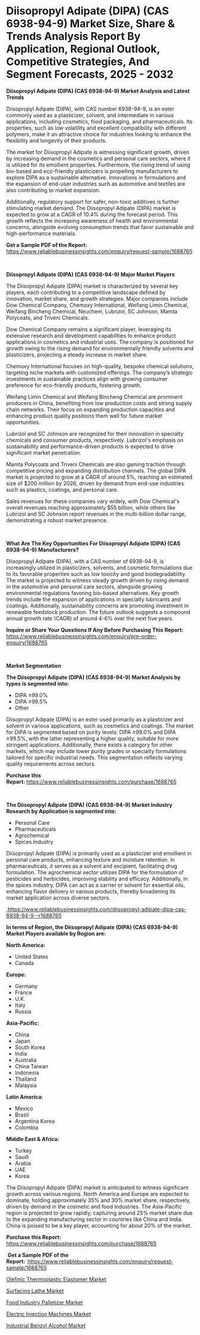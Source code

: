 <p><h1>Diisopropyl Adipate (DIPA) (CAS 6938-94-9) Market Size, Share & Trends Analysis Report By Application, Regional Outlook, Competitive Strategies, And Segment Forecasts, 2025 - 2032</h1></p><p><strong>Diisopropyl Adipate (DIPA) (CAS 6938-94-9) Market Analysis and Latest Trends</strong></p>
<p><p>Diisopropyl Adipate (DIPA), with CAS number 6938-94-9, is an ester commonly used as a plasticizer, solvent, and intermediate in various applications, including cosmetics, food packaging, and pharmaceuticals. Its properties, such as low volatility and excellent compatibility with different polymers, make it an attractive choice for industries looking to enhance the flexibility and longevity of their products.</p><p>The market for Diisopropyl Adipate is witnessing significant growth, driven by increasing demand in the cosmetics and personal care sectors, where it is utilized for its emollient properties. Furthermore, the rising trend of using bio-based and eco-friendly plasticizers is propelling manufacturers to explore DIPA as a sustainable alternative. Innovations in formulations and the expansion of end-user industries such as automotive and textiles are also contributing to market expansion.</p><p>Additionally, regulatory support for safer, non-toxic additives is further stimulating market demand. The Diisopropyl Adipate (DIPA) market is expected to grow at a CAGR of 10.4% during the forecast period. This growth reflects the increasing awareness of health and environmental concerns, alongside evolving consumption trends that favor sustainable and high-performance materials.</p></p>
<p><strong>Get a Sample PDF of the Report:&nbsp;</strong> <a href="https://www.reliablebusinessinsights.com/enquiry/request-sample/1688765?utm_campaign=1558&utm_medium=2&utm_source=Github&utm_content=ia&utm_term=06012025&utm_id=diisopropyl-adipate-dipa-cas-6938-94-9">https://www.reliablebusinessinsights.com/enquiry/request-sample/1688765</a></p>
<p>&nbsp;</p>
<p><strong>Diisopropyl Adipate (DIPA) (CAS 6938-94-9) Major Market Players</strong></p>
<p><p>The Diisopropyl Adipate (DIPA) market is characterized by several key players, each contributing to a competitive landscape defined by innovation, market share, and growth strategies. Major companies include Dow Chemical Company, Chemoxy International, Weifang Limin Chemical, Weifang Bincheng Chemical, Neuchem, Lubrizol, SC Johnson, Mamta Polycoats, and Triveni Chemicals.</p><p>Dow Chemical Company remains a significant player, leveraging its extensive research and development capabilities to enhance product applications in cosmetics and industrial uses. The company is positioned for growth owing to the rising demand for environmentally friendly solvents and plasticizers, projecting a steady increase in market share.</p><p>Chemoxy International focuses on high-quality, bespoke chemical solutions, targeting niche markets with customized offerings. The company’s strategic investments in sustainable practices align with growing consumer preference for eco-friendly products, fostering growth.</p><p>Weifang Limin Chemical and Weifang Bincheng Chemical are prominent producers in China, benefiting from low production costs and strong supply chain networks. Their focus on expanding production capacities and enhancing product quality positions them well for future market opportunities.</p><p>Lubrizol and SC Johnson are recognized for their innovation in specialty chemicals and consumer products, respectively. Lubrizol's emphasis on sustainability and performance-driven products is expected to drive significant market penetration.</p><p>Mamta Polycoats and Triveni Chemicals are also gaining traction through competitive pricing and expanding distribution channels. The global DIPA market is projected to grow at a CAGR of around 5%, reaching an estimated size of $200 million by 2026, driven by demand from end-use industries such as plastics, coatings, and personal care.</p><p>Sales revenues for these companies vary widely, with Dow Chemical's overall revenues reaching approximately $55 billion, while others like Lubrizol and SC Johnson report revenues in the multi-billion dollar range, demonstrating a robust market presence.</p></p>
<p>&nbsp;</p>
<p><strong>What Are The Key Opportunities For Diisopropyl Adipate (DIPA) (CAS 6938-94-9) Manufacturers?</strong></p>
<p><p>Diisopropyl Adipate (DIPA), with a CAS number of 6938-94-9, is increasingly utilized in plasticizers, solvents, and cosmetic formulations due to its favorable properties such as low toxicity and good biodegradability. The market is projected to witness steady growth driven by rising demand in the automotive and personal care sectors, alongside growing environmental regulations favoring bio-based alternatives. Key growth trends include the expansion of applications in specialty lubricants and coatings. Additionally, sustainability concerns are promoting investment in renewable feedstock production. The future outlook suggests a compound annual growth rate (CAGR) of around 4-6% over the next five years.</p></p>
<p><strong>Inquire or Share Your Questions If Any Before Purchasing This Report:</strong> <a href="https://www.reliablebusinessinsights.com/enquiry/pre-order-enquiry/1688765?utm_campaign=1558&utm_medium=2&utm_source=Github&utm_content=ia&utm_term=06012025&utm_id=diisopropyl-adipate-dipa-cas-6938-94-9">https://www.reliablebusinessinsights.com/enquiry/pre-order-enquiry/1688765</a></p>
<p>&nbsp;</p>
<p><strong>Market Segmentation</strong></p>
<p><strong>The Diisopropyl Adipate (DIPA) (CAS 6938-94-9) Market Analysis by types is segmented into:</strong></p>
<p><ul><li>DIPA ≥99.0%</li><li>DIPA ≥99.5%</li><li>Other</li></ul></p>
<p><p>Diisopropyl Adipate (DIPA) is an ester used primarily as a plasticizer and solvent in various applications, such as cosmetics and coatings. The market for DIPA is segmented based on purity levels: DIPA ≥99.0% and DIPA ≥99.5%, with the latter representing a higher quality, suitable for more stringent applications. Additionally, there exists a category for other markets, which may include lower purity grades or specialty formulations tailored for specific industrial needs. This segmentation reflects varying quality requirements across sectors.</p></p>
<p><strong>Purchase this Report:&nbsp;</strong><a href="https://www.reliablebusinessinsights.com/purchase/1688765?utm_campaign=1558&utm_medium=2&utm_source=Github&utm_content=ia&utm_term=06012025&utm_id=diisopropyl-adipate-dipa-cas-6938-94-9">https://www.reliablebusinessinsights.com/purchase/1688765</a></p>
<p>&nbsp;</p>
<p><strong>The Diisopropyl Adipate (DIPA) (CAS 6938-94-9) Market Industry Research by Application is segmented into:</strong></p>
<p><ul><li>Personal Care</li><li>Pharmaceuticals</li><li>Agrochemical</li><li>Spices Industry</li></ul></p>
<p><p>Diisopropyl Adipate (DIPA) is primarily used as a plasticizer and emollient in personal care products, enhancing texture and moisture retention. In pharmaceuticals, it serves as a solvent and excipient, facilitating drug formulation. The agrochemical sector utilizes DIPA for the formulation of pesticides and herbicides, improving stability and efficacy. Additionally, in the spices industry, DIPA can act as a carrier or solvent for essential oils, enhancing flavor delivery in various products, thereby broadening its market application across diverse sectors.</p></p>
<p><a href="https://www.reliablebusinessinsights.com/diisopropyl-adipate-dipa-cas-6938-94-9--r1688765?utm_campaign=1558&utm_medium=2&utm_source=Github&utm_content=ia&utm_term=06012025&utm_id=diisopropyl-adipate-dipa-cas-6938-94-9">&nbsp;https://www.reliablebusinessinsights.com/diisopropyl-adipate-dipa-cas-6938-94-9--r1688765</a></p>
<p><strong>In terms of Region, the Diisopropyl Adipate (DIPA) (CAS 6938-94-9) Market Players available by Region are:</strong></p>
<p>
    <p> <strong> North America: </strong>
        <ul>
            <li>United States</li>
            <li>Canada</li>
        </ul>
        </p> 
    <p> <strong> Europe: </strong>
        <ul>
            <li>Germany</li>
            <li>France</li>
            <li>U.K.</li>
            <li>Italy</li>
            <li>Russia</li>
        </ul>
        </p> 
    <p> <strong> Asia-Pacific: </strong>
        <ul>
            <li>China</li>
            <li>Japan</li>
            <li>South Korea</li>
            <li>India</li>
            <li>Australia</li>
            <li>China Taiwan</li>
            <li>Indonesia</li>
            <li>Thailand</li>
            <li>Malaysia</li>
        </ul>
        </p> 
    <p> <strong> Latin America: </strong>
        <ul>
            <li>Mexico</li>
            <li>Brazil</li>
            <li>Argentina Korea</li>
            <li>Colombia</li>
        </ul>
        </p> 
    <p> <strong> Middle East & Africa: </strong>
        <ul>
            <li>Turkey</li>
            <li>Saudi</li>
            <li>Arabia</li>
            <li>UAE</li>
            <li>Korea</li>
        </ul>
    </p>
    </p>
<p><p>The Diisopropyl Adipate (DIPA) market is anticipated to witness significant growth across various regions. North America and Europe are expected to dominate, holding approximately 35% and 30% market share, respectively, driven by demand in the cosmetic and food industries. The Asia-Pacific region is projected to grow rapidly, capturing around 25% market share due to the expanding manufacturing sector in countries like China and India. China is poised to be a key player, accounting for about 20% of the market.</p></p>
<p><strong>Purchase this Report: </strong><a href="https://www.reliablebusinessinsights.com/purchase/1688765?utm_campaign=1558&utm_medium=2&utm_source=Github&utm_content=ia&utm_term=06012025&utm_id=diisopropyl-adipate-dipa-cas-6938-94-9">https://www.reliablebusinessinsights.com/purchase/1688765</a></p>
<p>&nbsp;<strong>Get a Sample PDF of the Report:&nbsp;&nbsp;</strong><a href="https://www.reliablebusinessinsights.com/enquiry/request-sample/1688765?utm_campaign=1558&utm_medium=2&utm_source=Github&utm_content=ia&utm_term=06012025&utm_id=diisopropyl-adipate-dipa-cas-6938-94-9">https://www.reliablebusinessinsights.com/enquiry/request-sample/1688765</a></p>
<p><strong></strong></p>
<p><p><a href="https://github.com/ryanbell8967/Market-Research-Report-List-1/blob/main/olefinic-thermoplastic-elastomer-market.md?utm_campaign=1558&utm_medium=2&utm_source=Github&utm_content=ia&utm_term=06012025&utm_id=diisopropyl-adipate-dipa-cas-6938-94-9">Olefinic Thermoplastic Elastomer Market</a></p><p><a href="https://www.linkedin.com/pulse/providing-view-both-historical-trends-future-projections-avn8f?utm_campaign=1558&utm_medium=2&utm_source=Github&utm_content=ia&utm_term=06012025&utm_id=diisopropyl-adipate-dipa-cas-6938-94-9">Surfacing Lathe Market</a></p><p><a href="https://www.linkedin.com/pulse/navigating-current-trends-food-industry-palletizer-market-report-7v2tf?utm_campaign=1558&utm_medium=2&utm_source=Github&utm_content=ia&utm_term=06012025&utm_id=diisopropyl-adipate-dipa-cas-6938-94-9">Food Industry Palletizer Market</a></p><p><a href="https://www.linkedin.com/pulse/electric-injection-machines-market-analysis-report-2025-2032-u5clf?utm_campaign=1558&utm_medium=2&utm_source=Github&utm_content=ia&utm_term=06012025&utm_id=diisopropyl-adipate-dipa-cas-6938-94-9">Electric Injection Machines Market</a></p><p><a href="https://www.linkedin.com/pulse/comprehensive-industrial-benzyl-alcohol-market-report-projected-dd2wf?utm_campaign=1558&utm_medium=2&utm_source=Github&utm_content=ia&utm_term=06012025&utm_id=diisopropyl-adipate-dipa-cas-6938-94-9">Industrial Benzyl Alcohol Market</a></p></p>